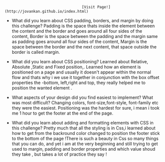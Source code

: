 

                                       [Visit Page!](http://jovankan.github.io/index.html)




 - What did you learn about CSS padding, borders, and margin by doing this challenge?
  Padding is the space thats inside the element between the content and the border and goes around all four sides of the content, Border is the space between the padding and the margin same as padding goes around all four sides of the content, Margin is the space between the border and the next content, that space outside the border  is called margin.


- What did you learn about CSS positioning?
Learned about Relative, Absolute ,Static and Fixed position,.
Learned how an element is positioned on a page and usually it doesn't appear within the normal flow and thats why i we use it together in conjunction with the box offset properties the -bottom, left,right and top, they really helped me to position the wanted element .
- What aspects of your design did you find easiest to implement? What was most difficult?
Changing colors, font-size,font-style, font-family etc they were the easiest. Positioning was the hardest for sure, i mean i took me 1 hour to get the footer at the end of the page.
- What did you learn about adding and formatting elements with CSS in this challenge?
 Pretty much that all the styling is in Css,i learned about how to get from the backround color changed to position the footer stick to the bottom of the page !There is such a beauty in Css so many things that you can do, and yet i am at the very beginning and still trying to get used to margin, padding and border properties and which value shoud they take , but takes a lot of practice they say !
